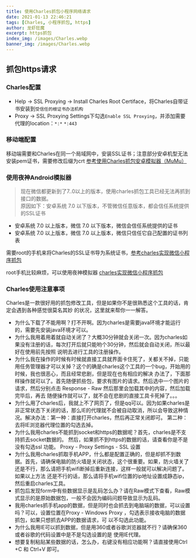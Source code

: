 ```yaml
---
title: 使用Charles抓包小程序网络请求
date: 2021-01-13 22:46:21
tags: [Charles, 小程序抓包, https]
author: 龙虾狂魔
excerpt: https抓包
index_img: /images/Charles.webp
banner_img: /images/Charles.webp
---
```


## 抓包https请求

### Charles配置

- Help -> SSL Proxying -> Install Charles Root Certiface，将Charles自带证书安装到`受信任的根证书办法机构`
- Proxy -> SSL Proxying Settings下勾选`Enable SSL Proxying`，并添加需要代理的location：`*:*` `*:443`

### 移动端配置

移动端需要和Charles在同一个局域网中，安装SSL证书；注意部分安卓机型无法安装pem证书，需要修改后缀为crt [参考使用Charles抓包安卓模拟器（MuMu）](https://www.jianshu.com/p/1d0360e50a01)

### 使用夜神Android模拟器

> 现在微信都更新到了7..0以上的版本，使用charles抓包工具已经无法再抓到接口的数据。  
> 原因如下：安卓系统 7.0 以下版本，不管微信任意版本，都会信任系统提供的SSL证书
- 安卓系统 7.0 以上版本，微信 7.0 以下版本，微信会信任系统提供的证书
- 安卓系统 7.0 以上版本，微信 7.0 以上版本，微信只信任它自己配置的证书列表

需要root的手机来将Charles的SSL证书导为系统证书，[参考charles实现微信小程序抓包](https://www.52pojie.cn/thread-1145984-1-1.html)

root手机比较麻烦，可以使用夜神模拟器 [charles实现微信小程序抓包](https://www.52pojie.cn/thread-1145984-1-1.html)

### Charles使用注意事项

Charles是一款很好用的抓包修改工具，但是如果你不是很熟悉这个工具的话，肯定会遇到各种感觉很莫名其妙 的状况，这里就来帮你一一解答。
- 为什么下载了不能用啊？打不开啊。因为charles是需要java环境才能运行的，需要先安装java环境才可以。  
- 为什么我用着用着就自动关闭了？大概30分钟就会关闭一次。因为charles如果没有注册的话，每次打开后就只能哟个30分钟，然后就会自动关闭，所以最好在使用前先按照 说明去进行工具的注册操作。  
- 为什么我在操作的时候有时候就直接工具就界面卡住死了，关都关不掉，只能用任务管理器才可以关掉？这个的确是charles这个工具的一个bug，开始用的时候，我也很恶心，而且经常悲剧，但是现在也有相应的解决 办法了，下面那样操作就可以了。首先随便抓些包，要求有图片的请求。然后选中一个图片的请求，然后分别点击 Response - Raw 然后那里会加载其中的内容，然后加载完毕后，再去 随便操作就可以了，就不会在悲剧的直接工具卡死掉了。。。  
- 为什么用了charles后，我就上不了网页了，但是qq可以。因为如果charles是非正常状态下关闭的话，那么IE的代理就不会被自动取消，所以会导致这种情况。解决办法：第一种：直接打开charles，然后再正常关闭即可。 第二种：去将IE浏览器代理位置的勾选去掉。  
- 为什么我用charles不能抓到socket和https的数据呢？首先，charles是不支持抓去socket数据的。 然后，如果抓不到https的数据的话，请查看你是不是没有勾选ssl 功能。 Proxy - Proxy Settings - SSL 设置  
- 为什么我用charles抓取手机APP，什么都是配置正确的，但是却抓不到数据。首先，请确保电脑的防火墙是关闭状态，这个很重要。如果，防火墙关了还是不行，那么请把手机wifi断掉后重新连接，这样一般就可以解决问题了。 如果以上方法 还是不行的话，那么请将手机wifi位置的ip地址设置成静态ip，然后重启charles工具。  
- 抓包后发现form中有些数据显示是乱码怎么办？请在Raw模式下查看，Raw模式显示的是原始数据包，一般不会因为编码问题导致显示为乱码。  
- 我用charles抓手机app的数据，但是同时也会抓去到电脑端的数据，可以设置吗？可以，设置位置在Proxy - Windows Proxy ，勾选表示接收电脑的数据抓包，如果只想抓去APP的数据请求，可 以不勾选此功能。  
- 为什么我用IE可以抓到数据，但是用360或者谷歌浏览器就不行？请确保360或者谷歌的代码设置中是不是勾选设置的是 使用IE代理。  
- 想要复制粘贴某些数据的话，怎么办，右键没有相应功能啊？请直接使用Ctrl +C 和 Ctrl+V 即可。  